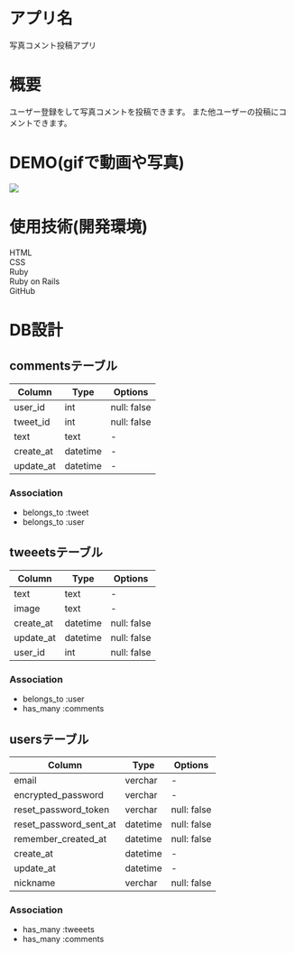 # アプリ名
写真コメント投稿アプリ

# 概要
ユーザー登録をして写真コメントを投稿できます。
また他ユーザーの投稿にコメントできます。

<!-- 
# 本番環境
http://54.95.141.25/
-->

<!-- 
# 制作背景(意図)
エクセルで各店舗、販売代行会社を管理していたため、管理しやすくする  
また販売代行会社自身で確認できる
-->

# DEMO(gifで動画や写真)
![](https://gyazo.com/22b7b5b0785ece2919d6128b1e2d48f7)

# 使用技術(開発環境)
HTML  
CSS  
Ruby  
Ruby on Rails  
GitHub  
<!-- AWS -->

<!-- 
# 課題や今後実装したい機能
PDFファイルに出力、売上以外の計上の記載
-->

# DB設計

## commentsテーブル

|Column|Type|Options|
|------|----|-------|
|user_id|int|null: false|
|tweet_id|int|null: false|
|text|text|-|
|create_at|datetime|-|
|update_at|datetime|-|

### Association
- belongs_to :tweet
- belongs_to :user

## tweeetsテーブル

|Column|Type|Options|
|------|----|-------|
|text|text|-|
|image|text|-|
|create_at|datetime|null: false|
|update_at|datetime|null: false|
|user_id|int|null: false|

### Association
- belongs_to :user
- has_many :comments   

## usersテーブル

|Column|Type|Options|
|------|----|-------|
|email|verchar|-|
|encrypted_password|verchar|-|
|reset_password_token|verchar|null: false|
|reset_password_sent_at|datetime|null: false|
|remember_created_at|datetime|null: false|
|create_at|datetime|-|
|update_at|datetime|-|
|nickname|verchar|null: false|

### Association
- has_many :tweeets
- has_many :comments 